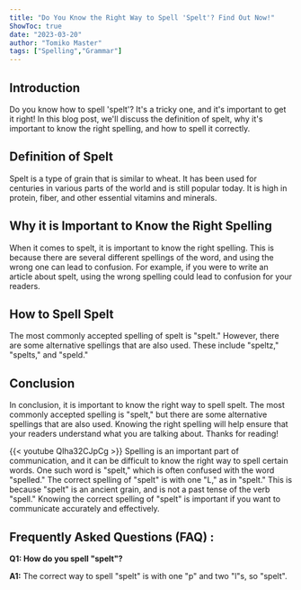```yaml
---
title: "Do You Know the Right Way to Spell 'Spelt'? Find Out Now!"
ShowToc: true 
date: "2023-03-20"
author: "Tomiko Master" 
tags: ["Spelling","Grammar"]
---
```

## Introduction

Do you know how to spell 'spelt'? It's a tricky one, and it's important to get it right! In this blog post, we'll discuss the definition of spelt, why it's important to know the right spelling, and how to spell it correctly. 

## Definition of Spelt

Spelt is a type of grain that is similar to wheat. It has been used for centuries in various parts of the world and is still popular today. It is high in protein, fiber, and other essential vitamins and minerals.

## Why it is Important to Know the Right Spelling

When it comes to spelt, it is important to know the right spelling. This is because there are several different spellings of the word, and using the wrong one can lead to confusion. For example, if you were to write an article about spelt, using the wrong spelling could lead to confusion for your readers. 

## How to Spell Spelt

The most commonly accepted spelling of spelt is "spelt." However, there are some alternative spellings that are also used. These include "speltz," "spelts," and "speld." 

## Conclusion

In conclusion, it is important to know the right way to spell spelt. The most commonly accepted spelling is "spelt," but there are some alternative spellings that are also used. Knowing the right spelling will help ensure that your readers understand what you are talking about. Thanks for reading!

{{< youtube QIha32CJpCg >}} 
Spelling is an important part of communication, and it can be difficult to know the right way to spell certain words. One such word is "spelt," which is often confused with the word "spelled." The correct spelling of "spelt" is with one "L," as in "spelt." This is because "spelt" is an ancient grain, and is not a past tense of the verb "spell." Knowing the correct spelling of "spelt" is important if you want to communicate accurately and effectively.

## Frequently Asked Questions (FAQ) :
**Q1: How do you spell "spelt"?**

**A1:** The correct way to spell "spelt" is with one "p" and two "l"s, so "spelt".






